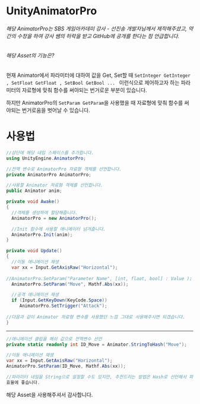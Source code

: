 # UnityAnimatorPro

###### 해당 AnimatorPro는 SBS 게임아카데미 강사 - 선진송 개발자님께서 제작해주셨고, 약간의 수정을 하여 강사 쌤의 허락을 받고 GitHub에 공개를  한다는 점 언급합니다.

###### 해당 Asset의 기능은?  

현재 Animator에서 파라미터에 대하여 값을 Get, Set할 때 ```SetInteger GetInteger , SetFloat GetFloat , SetBool GetBool ... ``` 
이런식으로 제어하고자 하는 파라미터의 자료형에 맞춰 함수를 써야되는 번거로운 부분이 있습니다.

하지만 AnimatorPro의 ``` SetParam GetParam ```을 사용했을 때 자료형에 맞춰 함수를 써야되는 번거로움을 벗어날 수 있습니다.

# 사용법

``` C#
//상단에 해당 네임 스페이스를 추가합니다.
using UnityEngine.AnimatorPro;

//전역 변수로 AnimatorPro 자료형 객체를 선언합니다.
private AnimatorPro AnimatorPro;

//사용할 Animator 자료형 객체를 선언합니다.
public Animator anim;

private void Awake()
{
  //객체를 생성하여 할당해줍니다.
  AnimatorPro = new AnimatorPro();

  //Init 함수에 사용할 애니메이터 넘겨줍니다.
  AnimatorPro.Init(anim);
}

private void Update()
{
  //이동 애니메이션 재생
  var xx = Input.GetAxisRaw("Horizontal");
  
//AnimatorPro.SetParam("Parameter Name", [int, flaot, bool] : Value );
  AnimatorPro.SetParam("Move", Mathf.Abs(xx));

  //공격 애니메이션 재생
  if (Input.GetKeyDown(KeyCode.Space))
     AnimatorPro.SetTrigger("Attack");
     
//다음과 같이 Animator 자료형 변수를 사용했던 느낌 그대로 사용해주시면 되겠습니다.
}    
```

---------------------------------------------------------------------------------------
```c#
//애니메이션 클립을 해쉬 값으로 전역변수 선언
private static readonly int ID_Move = Animator.StringToHash("Move");

//이동 애니메이션 재생
var xx = Input.GetAxisRaw("Horizontal");
AnimatorPro.SetParam(ID_Move, Mathf.Abs(xx));

//파라미터 네임을 String으로 설정할 수도 있지만, 추천드리는 방법은 Hash로 선언해서 파라미터 ID를 입력해주는것이  
효율에 좋습니다.
```

해당 Asset을 사용해주셔서 감사합니다.
